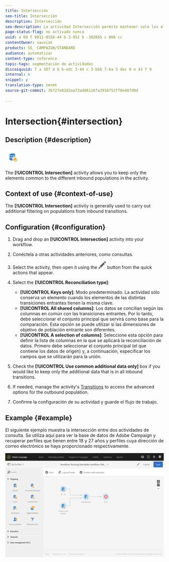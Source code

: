 ```yaml
---
title: Intersección
seo-title: Intersección
description: Intersección
seo-description: La actividad Intersección permite mantener solo los elementos comunes a las diferentes poblaciones entrantes de la actividad.
page-status-flag: no activado nunca
uuid: a 60 f 9811-0158-44 b 3-952 b -392685 c 006 cc
contentOwner: sauviat
products: SG_ CAMPAIGN/STANDARD
audience: automatizar
content-type: reference
topic-tags: segmentación de actividades
discoiquuid: 7 a 107 d 6 b-edc 3-44 c 3-bbb 7-ba 3 dec 8 e 43 f 9
internal: n
snippet: y
translation-type: tm+mt
source-git-commit: 36727e82d3aa73add6116fa2916752ff0e407d9d

---
```



# Intersection{#intersection}

## Description {#description}

![](assets/intersection.png)

The **[!UICONTROL Intersection]** activity allows you to keep only the elements common to the different inbound populations in the activity.

## Context of use {#context-of-use}

The **[!UICONTROL Intersection]** activity is generally used to carry out additional filtering on populations from inbound transitions.

## Configuration {#configuration}

1. Drag and drop an **[!UICONTROL Intersection]** activity into your workflow.
1. Conéctela a otras actividades anteriores, como consultas.
1. Select the activity, then open it using the ![](assets/edit_darkgrey-24px.png) button from the quick actions that appear.
1. Select the **[!UICONTROL Reconciliation type]**:

   * **[!UICONTROL Keys only]**: Modo predeterminado. La actividad sólo conserva un elemento cuando los elementos de las distintas transiciones entrantes tienen la misma clave.
   * **[!UICONTROL All shared columns]**: Los datos se concilian según las columnas en común con las transiciones entrantes. Por lo tanto, debe seleccionar el conjunto principal que servirá como base para la comparación. Esta opción se puede utilizar si las dimensiones de objetivo de población entrante son diferentes.
   * **[!UICONTROL A selection of columns]**: Seleccione esta opción para definir la lista de columnas en la que se aplicará la reconciliación de datos. Primero debe seleccionar el conjunto principal (el que contiene los datos de origen) y, a continuación, especificar los campos que se utilizarán para la unión.

1. Check the **[!UICONTROL Use common additional data only]** box if you would like to keep only the additional data that is in all inbound transitions.
1. If needed, manage the activity's [Transitions](../../automating/using/executing-a-workflow.md#managing-an-activity-s-outbound-transitions) to access the advanced options for the outbound population.
1. Confirme la configuración de su actividad y guarde el flujo de trabajo.

## Example {#example}

El siguiente ejemplo muestra la intersección entre dos actividades de consulta. Se utiliza aquí para ver la base de datos de Adobe Campaign y recuperar perfiles que tienen entre 18 y 27 años y perfiles cuya dirección de correo electrónico se haya proporcionado respectivamente.

![](assets/wkf_intersection_example.png)

